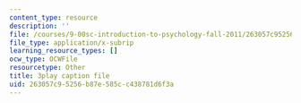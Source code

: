 ```yaml
---
content_type: resource
description: ''
file: /courses/9-00sc-introduction-to-psychology-fall-2011/263057c95256b87e585cc438781d6f3a_qZdm4mpQA_8.srt
file_type: application/x-subrip
learning_resource_types: []
ocw_type: OCWFile
resourcetype: Other
title: 3play caption file
uid: 263057c9-5256-b87e-585c-c438781d6f3a
---
```

